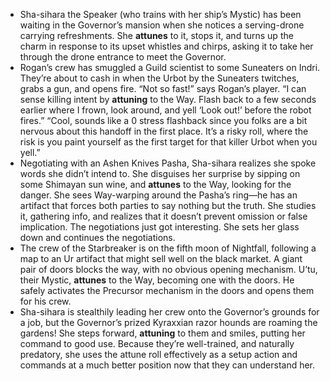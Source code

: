 * Sha-sihara the Speaker (who trains with her ship’s Mystic) has
been waiting in the Governor’s mansion when she notices a
serving-drone carrying refreshments. She **attunes** to it, stops
it, and turns up the charm in response to its upset whistles and
chirps, asking it to take her through the drone entrance to meet
the Governor.
* Rogan’s crew has smuggled a Guild scientist to some Suneaters
on Indri. They’re about to cash in when the Urbot by the Suneaters
twitches, grabs a gun, and opens fire. “Not so fast!” says Rogan’s
player. “I can sense killing intent by **attuning** to the Way. Flash
back to a few seconds earlier where I frown, look around, and yell
‘Look out!’ before the robot fires.” “Cool, sounds like a 0 stress
flashback since you folks are a bit nervous about this handoff in
the first place. It’s a risky roll, where the risk is you paint yourself
as the first target for that killer Urbot when you yell.”
* Negotiating with an Ashen Knives Pasha, Sha-sihara realizes
she spoke words she didn’t intend to. She disguises her surprise
by sipping on some Shimayan sun wine, and **attunes** to the Way,
looking for the danger. She sees Way-warping around the Pasha’s
ring—he has an artifact that forces both parties to say nothing
but the truth. She studies it, gathering info, and realizes that it
doesn’t prevent omission or false implication. The negotiations
just got interesting. She sets her glass down and continues the
negotiations.
* The crew of the Starbreaker is on the fifth moon of Nightfall,
following a map to an Ur artifact that might sell well on the black
market. A giant pair of doors blocks the way, with no obvious
opening mechanism. U’tu, their Mystic, **attunes** to the Way,
becoming one with the doors. He safely activates the Precursor
mechanism in the doors and opens them for his crew.
* Sha-sihara is stealthily leading her crew onto the Governor’s
grounds for a job, but the Governor’s prized Kyraxxian razor
hounds are roaming the gardens! She steps forward, **attuning**
to them and smiles, putting her command to good use. Because
they’re well-trained, and naturally predatory, she uses the attune
roll effectively as a setup action and commands at a much better
position now that they can understand her.
